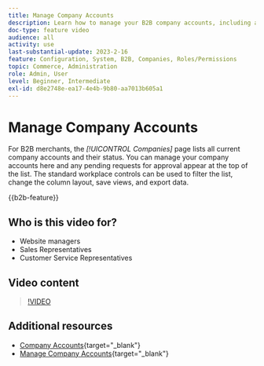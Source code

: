 ```yaml
---
title: Manage Company Accounts
description: Learn how to manage your B2B company accounts, including any pending requests for approval.
doc-type: feature video
audience: all
activity: use
last-substantial-update: 2023-2-16
feature: Configuration, System, B2B, Companies, Roles/Permissions
topic: Commerce, Administration
role: Admin, User
level: Beginner, Intermediate
exl-id: d8e2748e-ea17-4e4b-9b80-aa7013b605a1
---
```

# Manage Company Accounts

For B2B merchants, the _[!UICONTROL Companies]_ page lists all current company accounts and their status. You can manage your company accounts here and any pending requests for approval appear at the top of the list. The standard workplace controls can be used to filter the list, change the column layout, save views, and export data.

{{b2b-feature}}

## Who is this video for?

- Website managers
- Sales Representatives
- Customer Service Representatives

## Video content

>[!VIDEO](https://video.tv.adobe.com/v/344447?quality=12&learn=on)

## Additional resources

- [Company Accounts](https://experienceleague.adobe.com/docs/commerce-admin/b2b/companies/account-companies.html){target="_blank"}
- [Manage Company Accounts](https://experienceleague.adobe.com/docs/commerce-admin/b2b/companies/account-company-manage.html){target="_blank"}
